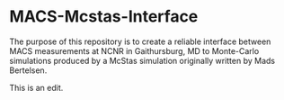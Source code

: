 # MACS-Mcstas-Interface
The purpose of this repository is to create a reliable interface between MACS measurements at NCNR in Gaithursburg, MD to Monte-Carlo simulations produced by a McStas simulation originally written by Mads Bertelsen.

This is an edit.

